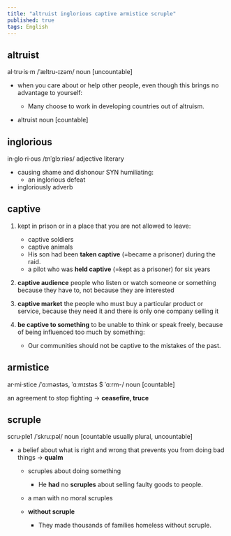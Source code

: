 ```yaml
---
title: "altruist inglorious captive armistice scruple"
published: true
tags: English
---
```


## altruist

al·tru·is·m /ˈæltru-ɪzəm/ noun [uncountable]

- when you care about or help other people, even though this brings no advantage to yourself:
  - Many choose to work in developing countries out of altruism.

- altruist noun [countable]

## inglorious

in·glo·ri·ous /ɪnˈɡlɔːriəs/ adjective literary

- causing shame and dishonour SYN humiliating:
  - an inglorious defeat
- ingloriously adverb

## captive

1. kept in prison or in a place that you are not allowed to leave:
    - captive soldiers
    - captive animals
    - His son had been **taken captive** (=became a prisoner) during the raid.
    - a pilot who was **held captive** (=kept as a prisoner) for six years

2. **captive audience** people who listen or watch someone or something
   because they have to, not because they are interested

3. **captive market** the people who must buy a particular product or service, because they need it and there is only one company selling it

4. **be captive to something** to be unable to think or speak freely, because
of being influenced too much by something:
    - Our communities should not be captive to the mistakes of the past.

## armistice

ar·mi·stice /ˈɑːməstəs, ˈɑːmɪstəs $ ˈɑːrm-/ noun [countable]

an agreement to stop fighting → **ceasefire, truce**

## scruple

scru·ple1 /ˈskruːpəl/ noun [countable usually plural, uncountable]

- a belief about what is right and wrong that prevents you from doing bad things → **qualm**
  - scruples about doing something
    - He **had** no **scruples** about selling faulty goods to people.
  - a man with no moral scruples

  - **without scruple**
    - They made thousands of families homeless without scruple.